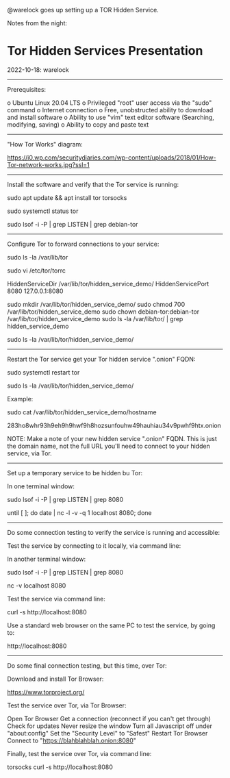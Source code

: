 @warelock goes up setting up a TOR Hidden Service.

Notes from the night:

Tor Hidden Services Presentation
========================

2022-10-18: warelock

----------

Prerequisites:

  o  Ubuntu Linux 20.04 LTS
  o  Privileged "root" user access via the "sudo" command
  o  Internet connection
  o  Free, unobstructed ability to download and install software
  o  Ability to use "vim" text editor software (Searching, modifying, saving)
  o  Ability to copy and paste text

----------

"How Tor Works" diagram:

https://i0.wp.com/securitydiaries.com/wp-content/uploads/2018/01/How-Tor-network-works.jpg?ssl=1

----------

Install the software and verify that the Tor service is running:

sudo apt update && apt install tor torsocks

sudo systemctl status tor

sudo lsof -i -P | grep LISTEN | grep debian-tor

----------

Configure Tor to forward connections to your service:

sudo ls -la /var/lib/tor

sudo vi /etc/tor/torrc

HiddenServiceDir /var/lib/tor/hidden_service_demo/
HiddenServicePort 8080 127.0.0.1:8080

sudo mkdir /var/lib/tor/hidden_service_demo/
sudo chmod 700 /var/lib/tor/hidden_service_demo
sudo chown debian-tor:debian-tor /var/lib/tor/hidden_service_demo
sudo ls -la /var/lib/tor/ | grep hidden_service_demo

sudo ls -la /var/lib/tor/hidden_service_demo/

----------

Restart the Tor service get your Tor hidden service ".onion" FQDN:

sudo systemctl restart tor

sudo ls -la /var/lib/tor/hidden_service_demo/

Example:

sudo cat /var/lib/tor/hidden_service_demo/hostname

283ho8whr93h9eh9h9hwf9h8hozsunfouhw49hauhiau34v9pwhf9htx.onion

NOTE: Make a note of your new hidden service ".onion" FQDN. This is just the domain name, not the full URL you'll need to connect to your hidden service, via Tor.

----------

Set up a temporary service to be hidden bu Tor:

In one terminal window:

sudo lsof -i -P | grep LISTEN | grep 8080

until [ ]; do date | nc -l -v -q 1 localhost 8080; done

----------

Do some connection testing to verify the service is running and accessible:

Test the service by connecting to it locally, via command line:

In another terminal window:

sudo lsof -i -P | grep LISTEN | grep 8080

nc -v localhost 8080

Test the service via command line:

curl -s http://localhost:8080

Use a standard web browser on the same PC to test the service, by going to:

http://localhost:8080

----------

Do some final connection testing, but this time, over Tor:

Download and install Tor Browser:

https://www.torproject.org/

Test the service over Tor, via Tor Browser:

Open Tor Browser
Get a connection (reconnect if you can't get through)
Check for updates
Never resize the window
Turn all Javascript off under "about:config"
Set the "Security Level" to "Safest"
Restart Tor Browser
Connect to "https://blahblahblah.onion:8080"

Finally, test the service over Tor, via command line:

torsocks curl -s http://localhost:8080


